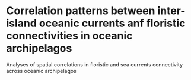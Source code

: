 # Correlation patterns between inter-island oceanic currents anf floristic connectivities in oceanic archipelagos
Analyses of spatial correlations in floristic and sea currents connectivity across oceanic archipelagos
